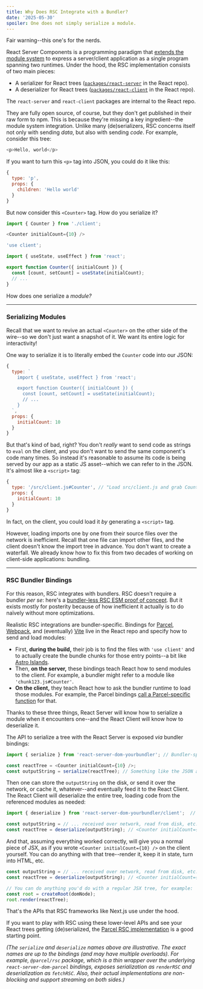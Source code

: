 ```yaml
---
title: Why Does RSC Integrate with a Bundler?
date: '2025-05-30'
spoiler: One does not simply serialize a module.
---
```


Fair warning--this one's for the nerds.

React Server Components is a programming paradigm that [extends the module system](/what-does-use-client-do/) to express a server/client application as a single program spanning two runtimes. Under the hood, the RSC implementation consists of two main pieces:

- A serializer for React trees ([`packages/react-server`](https://github.com/facebook/react/tree/main/packages/react-server) in the React repo).
- A deserializer for React trees ([`packages/react-client`](https://github.com/facebook/react/tree/main/packages/react-client) in the React repo).

The `react-server` and `react-client` packages are internal to the React repo.

They are fully open source, of course, but they don't get published in their raw form to npm. This is because they're missing a key ingredient--the module system integration. Unlike many (de)serializers, RSC concerns itself not only with sending *data*, but also with sending *code*. For example, consider this tree:

```js
<p>Hello, world</p>
```

If you want to turn this `<p>` tag into JSON, you could do it like this:

```js
{
  type: 'p',
  props: {
    children: 'Hello world'
  }
}
```

But now consider this `<Counter>` tag. How do you serialize it?

<Server>

```js
import { Counter } from './client';

<Counter initialCount={10} />
```

</Server>

<Client glued>

```js
'use client';

import { useState, useEffect } from 'react';

export function Counter({ initialCount }) {
  const [count, setCount] = useState(initialCount);
  // ...
}
```

</Client>

How does one serialize a *module?*

---

### Serializing Modules


Recall that we want to revive an actual `<Counter>` on the other side of the wire--so we don't just want a snapshot of it. We want its entire logic for interactivity!

One way to serialize it is to literally embed the `Counter` code into our JSON:

```js
{
  type: `
    import { useState, useEffect } from 'react';

    export function Counter({ initialCount }) {
      const [count, setCount] = useState(initialCount);
      // ...
    }
  `,
  props: {
    initialCount: 10
  }
}
```

But that's kind of bad, right? You don't *really* want to send code as strings to `eval` on the client, and you don't want to send the same component's code many times. So instead it's reasonable to assume its code is being served by our app as a static JS asset--which we can refer to in the JSON. It's almost like a `<script>` tag:

```js {2}
{
  type: '/src/client.js#Counter', // "Load src/client.js and grab Counter"
  props: {
    initialCount: 10
  }
}
```

In fact, on the client, you could load it *by* generating a `<script>` tag.

However, loading imports one by one from their source files over the network is inefficient. Recall that one file can import other files, and the client doesn't know the import tree in advance. You don't want to create a waterfall. We already know how to fix this from two decades of working on client-side applications: bundling.

---

### RSC Bundler Bindings

For this reason, RSC integrates with bundlers. RSC doesn't require a bundler *per se*: here's a [bundler-less RSC ESM proof of concept](https://github.com/facebook/react/tree/main/fixtures/flight-esm). But it exists mostly for posterity because of how inefficient it actually is to do naïvely without more optimizations.

Realistic RSC integrations are bundler-specific. Bindings for [Parcel](https://github.com/facebook/react/tree/main/packages/react-server-dom-parcel), [Webpack](https://github.com/facebook/react/tree/main/packages/react-server-dom-webpack), and (eventually) [Vite](https://github.com/facebook/react/pull/33152) live in the React repo and specify how to send and load modules:

- First, **during the build,** their job is to find the files with `'use client'` and to actually create the bundle chunks for those entry points--a bit like [Astro Islands](https://docs.astro.build/en/concepts/islands/).
- Then, **on the server,** these bindings teach React how to send modules to the client. For example, a bundler might refer to a module like `'chunk123.js#Counter'`.
- **On the client,** they teach React how to ask the bundler runtime to load those modules. For example, the Parcel bindings [call a Parcel-specific function](https://github.com/facebook/react/blob/ee76351917106c6146745432a52e9a54a41ee181/packages/react-server-dom-parcel/src/client/ReactFlightClientConfigBundlerParcel.js#L80-L81) for that.

Thanks to these three things, React Server will know how to serialize a module when it encounters one--and the React Client will know how to deserialize it.

The API to serialize a tree with the React Server is exposed *via* bundler bindings:

```js
import { serialize } from 'react-server-dom-yourbundler'; // Bundler-specific package

const reactTree = <Counter initialCount={10} />;
const outputString = serialize(reactTree); // Something like the JSON above
```

Then one can store the `outputString` on the disk, or send it over the network, or cache it, whatever--and eventually feed it to the React Client. The React Client will deserialize the entire tree, loading code from the referenced modules as needed:

```js
import { deserialize } from 'react-server-dom-yourbundler/client';  // Bundler-specific package

const outputString = // ... received over network, read from disk, etc...
const reactTree = deserialize(outputString); // <Counter initialCount={10} />
```

And that, assuming everything worked correctly, will give you a normal piece of JSX, as if you wrote `<Counter initialCount={10} />`  on the client yourself. You can do anything with that tree--render it, keep it in state, turn into HTML, etc.

```js {4-6}
const outputString = // ... received over network, read from disk, etc...
const reactTree = deserialize(outputString); // <Counter initialCount={10} />

// You can do anything you'd do with a regular JSX tree, for example:
const root = createRoot(domNode);
root.render(reactTree);
```

That's the APIs that RSC frameworks like Next.js use under the hood.

If you want to play with RSC using these lower-level APIs and see your React trees getting (de)serialized, the [Parcel RSC implementation](https://parceljs.org/recipes/rsc/) is a good starting point.

*(The `serialize` and `deserialize` names above are illustrative. The exact names are up to the bindings (and may have multiple overloads). For example, `@parcel/rsc` package, which is a thin wrapper over the underlying `react-server-dom-parcel` bindings, exposes serialization as `renderRSC` and deserialization as `fetchRSC`. Also, their actual implementations are non-blocking and support streaming on both sides.)*
